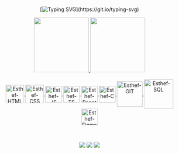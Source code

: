 
<div align="center">
 
 <br>

 [![Typing SVG](https://readme-typing-svg.herokuapp.com?font=Poppins&weight=200&size=30&duration=6000&pause=1000&color=5C7087&width=435&lines=Ol%C3%A1%2C+eu+sou+a+Esth%C3%A9fani!;Hello%2C+I'm+Esth%C3%A9fani!)](https://git.io/typing-svg)
 <!--Para centralizar: &center=true&vCenter=true&width=1000&-->

  <div>
   <a href="https://github.com/Esthefani-Possamai">
   <img height="150em" src="https://github-readme-stats-git-masterrstaa-rickstaa.vercel.app/api?username=Esthefani-Possamai&show_icons=true&theme=nord&include_all_commits=true&count_private=true"/>
   <img height="150em" src="https://github-readme-stats-git-masterrstaa-rickstaa.vercel.app/api/top-langs/?username=Esthefani-Possamai&layout=compact&langs_count=6&theme=nord"/>
 </div> 

 <div style="display: inline_block"><br>
   <img align="center" alt="Esthef-HTML" height="50" width="50" src="https://cdn.jsdelivr.net/gh/devicons/devicon/icons/html5/html5-plain-wordmark.svg">
   <img align="center" alt="Esthef-CSS" height="50" width="50" src="https://cdn.jsdelivr.net/gh/devicons/devicon/icons/css3/css3-plain-wordmark.svg">
   <img align="center" alt="Esthef-JS" height="45" width="45" src="https://cdn.jsdelivr.net/gh/devicons/devicon/icons/javascript/javascript-original.svg">
   <img align="center" alt="Esthef-TS" height="45" width="45" src="https://cdn.jsdelivr.net/gh/devicons/devicon/icons/typescript/typescript-plain.svg">
   <img align="center" alt="Esthef-React" height="45" width="45" src="https://cdn.jsdelivr.net/gh/devicons/devicon/icons/react/react-original.svg">
   <img align="center" alt="Esthef-C" height="45" width="45" src="https://cdn.jsdelivr.net/gh/devicons/devicon/icons/c/c-plain.svg">
   <img align="center" alt="Esthef-GIT" height="70" width="70" src="https://cdn.jsdelivr.net/gh/devicons/devicon/icons/git/git-plain-wordmark.svg">
   <img align="center" alt="Esthef-SQL" height="80" width="80" src="https://cdn.jsdelivr.net/gh/devicons/devicon/icons/mysql/mysql-plain-wordmark.svg">
   <img align="center" alt="Esthef-Figma" height="45" width="45" src="https://cdn.jsdelivr.net/gh/devicons/devicon/icons/figma/figma-original.svg">

  </div>
  
  ##
 
<div align="center">
   <br>
  <a href = "mailto: esthefani_possamai@hotmail.com" target="_blank"><img src="https://img.shields.io/badge/-Gmail-%23333?style=for-the-badge&logo=gmail&logoColor=white" target="_blank"></a>
  <a href="https://www.instagram.com/esthefanipsm" target="_blank"><img src="https://img.shields.io/badge/-Instagram-%23E4405F?style=for-the-badge&logo=instagram&logoColor=white" target="_blank"></a>
  <a href="https://www.linkedin.com/in/esth%C3%A9fani-possamai-41b4981a3?lipi=urn%3Ali%3Apage%3Ad_flagship3_profile_view_base_contact_details%3BIDL8KCwgTcuUaogq7jl9sw%3D%3D" target="_blank"><img src="https://img.shields.io/badge/-LinkedIn-%230077B5?style=for-the-badge&logo=linkedin&logoColor=white" target="_blank"></a>
  
</div>
